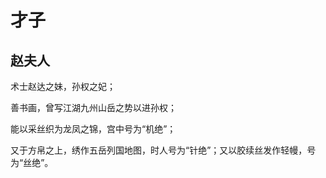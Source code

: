 # 才子

## 赵夫人

术士赵达之妹，孙权之妃；

善书画，曾写江湖九州山岳之势以进孙权；

能以采丝织为龙凤之锦，宫中号为“机绝”；

又于方帛之上，绣作五岳列国地图，时人号为“针绝”；又以胶续丝发作轻幔，号为“丝绝”。
